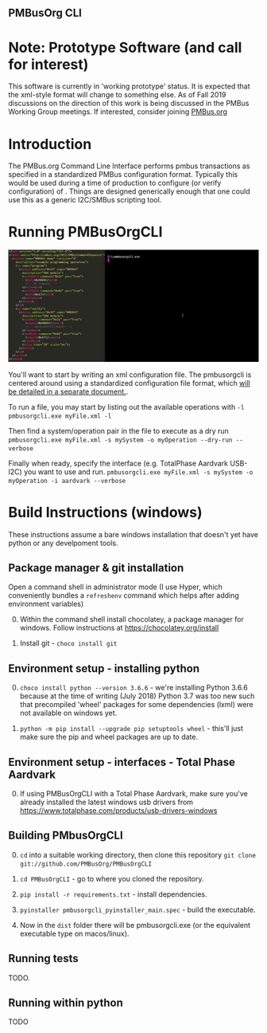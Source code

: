 
PMBusOrg CLI
-----------------

# Note: Prototype Software (and call for interest)
This software is currently in 'working prototype' status. It is expected that the xml-style format will change to something else. As of Fall 2019 discussions on the direction of this work is being discussed in the PMBus Working Group meetings. If interested, consider joining [PMBus.org](http://www.pmbus.org)

# Introduction

The PMBus.org Command Line Interface performs pmbus transactions as specified in a standardized PMBus configuration format. Typically this would be used during a time of production to configure (or verify configuration) of . Things are designed generically enough that one could use this as a generic I2C/SMBus scripting tool.

# Running PMBusOrgCLI
![usage gif](readme_pmbusorgcli_demo.gif)

You'll want to start by writing an xml configuration file. The pmbusorgcli is centered around using a standardized configuration file format, which [will be detailed in a separate document.](TODO).

To run a file, you may start by listing out the available operations with `-l`
`pmbusorgcli.exe myFile.xml -l`

Then find a system/operation pair in the file to execute as a dry run
`pmbusorgcli.exe myFile.xml -s mySystem -o myOperation --dry-run --verbose` 

Finally when ready, specify the interface (e.g. TotalPhase Aardvark USB-I2C) you want to use and run.
`pmbusorgcli.exe myFile.xml -s mySystem -o myOperation -i aardvark --verbose` 


# Build Instructions (windows)

These instructions assume a bare windows installation that doesn't yet have python or any develpoment tools.

## Package manager & git installation
Open a command shell in administrator mode (I use Hyper, which conveniently bundles a `refreshenv` command which helps after adding environment variables)

0. Within the command shell install chocolatey, a package manager for windows.
Follow instructions at https://chocolatey.org/install

0. Install git - `choco install git`


## Environment setup - installing python

0. `choco install python --version 3.6.6` - we're installing Python 3.6.6 because at the time of writing (July 2018) Python 3.7 was too new such that precompiled 'wheel' packages for some dependencies (lxml) were not available on windows yet. 

0. `python -m pip install --upgrade pip setuptools wheel` - this'll just make sure the pip and wheel packages are up to date.

## Environment setup - interfaces - Total Phase Aardvark

0. If using PMBusOrgCLI with a Total Phase Aardvark, make sure you've already installed the latest windows usb drivers from https://www.totalphase.com/products/usb-drivers-windows

## Building PMbusOrgCLI

0. `cd` into a suitable working directory, then clone this repository `git clone git://github.com/PMBusOrg/PMBusOrgCLI`

0. `cd PMBusOrgCLI` - go to where you cloned the repository.

0. `pip install -r requirements.txt` - install dependencies.

0. `pyinstaller pmbusorgcli_pyinstaller_main.spec` - build the executable.

0. Now in the `dist` folder there will be pmbusorgcli.exe (or the equivalent executable type on macos/linux).

## Running tests

TODO.

## Running within python

TODO

